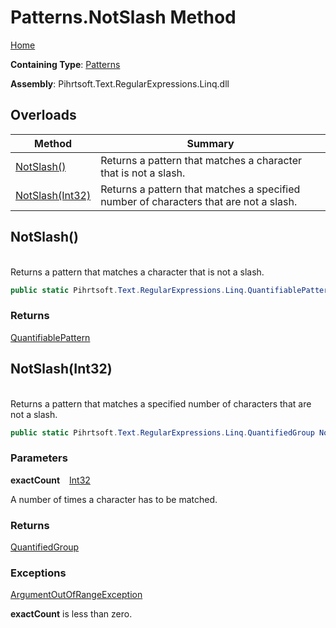 # Patterns\.NotSlash Method

[Home](../../../../../../README.md)

**Containing Type**: [Patterns](../README.md)

**Assembly**: Pihrtsoft\.Text\.RegularExpressions\.Linq\.dll

## Overloads

| Method | Summary |
| ------ | ------- |
| [NotSlash()](#Pihrtsoft_Text_RegularExpressions_Linq_Patterns_NotSlash) | Returns a pattern that matches a character that is not a slash\. |
| [NotSlash(Int32)](#Pihrtsoft_Text_RegularExpressions_Linq_Patterns_NotSlash_System_Int32_) | Returns a pattern that matches a specified number of characters that are not a slash\. |

## NotSlash\(\) <a name="Pihrtsoft_Text_RegularExpressions_Linq_Patterns_NotSlash"></a>

\
Returns a pattern that matches a character that is not a slash\.

```csharp
public static Pihrtsoft.Text.RegularExpressions.Linq.QuantifiablePattern NotSlash()
```

### Returns

[QuantifiablePattern](../../QuantifiablePattern/README.md)

## NotSlash\(Int32\) <a name="Pihrtsoft_Text_RegularExpressions_Linq_Patterns_NotSlash_System_Int32_"></a>

\
Returns a pattern that matches a specified number of characters that are not a slash\.

```csharp
public static Pihrtsoft.Text.RegularExpressions.Linq.QuantifiedGroup NotSlash(int exactCount)
```

### Parameters

**exactCount** &ensp; [Int32](https://docs.microsoft.com/en-us/dotnet/api/system.int32)

A number of times a character has to be matched\.

### Returns

[QuantifiedGroup](../../QuantifiedGroup/README.md)

### Exceptions

[ArgumentOutOfRangeException](https://docs.microsoft.com/en-us/dotnet/api/system.argumentoutofrangeexception)

**exactCount** is less than zero\.

